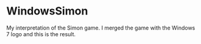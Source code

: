 # WindowsSimon
My interpretation of the Simon game. I merged the game with the Windows 7 logo and this is the result.
